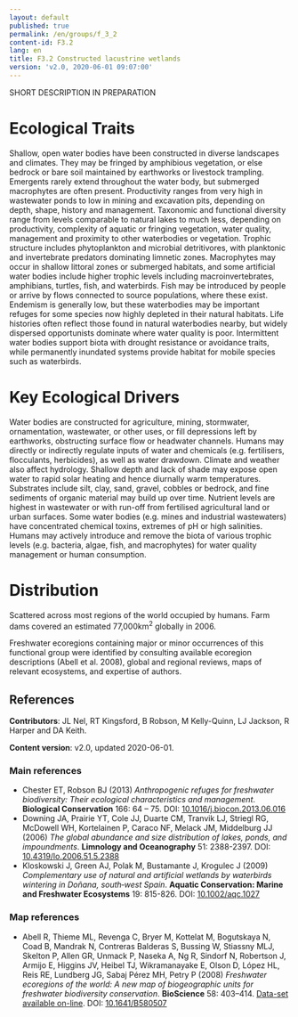 ```yaml
---
layout: default
published: true
permalink: /en/groups/f_3_2
content-id: F3.2
lang: en
title: F3.2 Constructed lacustrine wetlands
version: 'v2.0, 2020-06-01 09:07:00'
---
```


SHORT DESCRIPTION IN PREPARATION

# Ecological Traits
 
Shallow, open water bodies have been constructed in diverse landscapes and climates. They may be fringed by amphibious vegetation, or else bedrock or bare soil maintained by earthworks or livestock trampling. Emergents rarely extend throughout the water body, but submerged macrophytes are often present. Productivity ranges from very high in wastewater ponds to low in mining and excavation pits, depending on depth, shape, history and management. Taxonomic and functional diversity range from levels comparable to natural lakes to much less, depending on productivity, complexity of aquatic or fringing vegetation, water quality, management and proximity to other waterbodies or vegetation. Trophic structure includes phytoplankton and microbial detritivores, with planktonic and invertebrate predators dominating limnetic zones. Macrophytes may occur in shallow littoral zones or submerged habitats, and some artificial water bodies include higher trophic levels including macroinvertebrates, amphibians, turtles, fish, and waterbirds. Fish may be introduced by people or arrive by flows connected to source populations, where these exist. Endemism is generally low, but these waterbodies may be important refuges for some species now highly depleted in their natural habitats. Life histories often reflect those found in natural waterbodies nearby, but widely dispersed opportunists dominate where water quality is poor. Intermittent water bodies support biota with drought resistance or avoidance traits, while permanently inundated systems provide habitat for mobile species such as waterbirds.
 
# Key Ecological Drivers
 
Water bodies are constructed for agriculture, mining, stormwater, ornamentation, wastewater, or other uses, or fill depressions left by earthworks, obstructing surface flow or headwater channels. Humans may directly or indirectly regulate inputs of water and chemicals (e.g. fertilisers, flocculants, herbicides), as well as water drawdown. Climate and weather also affect hydrology. Shallow depth and lack of shade may expose open water to rapid solar heating and hence diurnally warm temperatures. Substrates include silt, clay, sand, gravel, cobbles or bedrock, and fine sediments of organic material may build up over time. Nutrient levels are highest in wastewater or with run-off from fertilised agricultural land or urban surfaces. Some water bodies (e.g. mines and industrial wastewaters) have concentrated chemical toxins, extremes of pH or high salinities. Humans may actively introduce and remove the biota of various trophic levels (e.g. bacteria, algae, fish, and macrophytes) for water quality management or human consumption.
 
# Distribution
 
Scattered across most regions of the world occupied by humans. Farm dams covered an estimated 77,000km<sup>2</sup> globally in 2006.

Freshwater ecoregions containing major or minor occurrences of this functional group were identified by consulting available ecoregion descriptions (Abell et al. 2008), global and regional reviews, maps of relevant ecosystems, and expertise of authors.

## References

**Contributors**: JL Nel, RT Kingsford, B Robson, M Kelly-Quinn, LJ Jackson, R Harper and DA Keith.

**Content version**: v2.0, updated 2020-06-01.

### Main references
* Chester ET, Robson BJ  (2013) *Anthropogenic refuges for freshwater biodiversity: Their ecological characteristics and management*. **Biological Conservation** 166: 64 – 75. DOI: [10.1016/j.biocon.2013.06.016](http://doi.org/10.1016/j.biocon.2013.06.016)
* Downing JA, Prairie YT, Cole JJ, Duarte CM, Tranvik LJ, Striegl RG, McDowell WH, Kortelainen P, Caraco NF, Melack JM, Middelburg JJ (2006) *The global abundance and size distribution of lakes, ponds, and impoundments*. **Limnology and Oceanography** 51: 2388-2397. DOI: [10.4319/lo.2006.51.5.2388](http://doi.org/10.4319/lo.2006.51.5.2388)
* Kloskowski J, Green AJ, Polak M, Bustamante J, Krogulec J  (2009) *Complementary use of natural and artificial wetlands by waterbirds wintering in Doñana, south‐west Spain*. **Aquatic Conservation: Marine and Freshwater Ecosystems** 19: 815-826. DOI: [10.1002/aqc.1027](http://doi.org/10.1002/aqc.1027)

### Map references
* Abell R, Thieme ML, Revenga C, Bryer M, Kottelat M, Bogutskaya N, Coad B, Mandrak N, Contreras Balderas S, Bussing W, Stiassny MLJ, Skelton P, Allen GR, Unmack P, Naseka A, Ng R, Sindorf N, Robertson J, Armijo E, Higgins JV, Heibel TJ, Wikramanayake E, Olson D, López HL, Reis RE, Lundberg JG, Sabaj Pérez MH, Petry P  (2008) *Freshwater ecoregions of the world: A new map of biogeographic units for freshwater biodiversity conservation*. **BioScience** 58: 403–414. [Data-set available on-line](http://www.feow.org). DOI: [10.1641/B580507](http://doi.org/10.1641/B580507)
